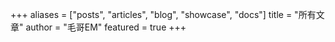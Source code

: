 +++
aliases = ["posts", "articles", "blog", "showcase", "docs"]
title = "所有文章"
author = "毛哥EM"
featured = true
+++
